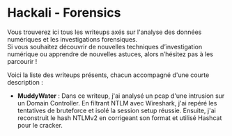 # Hackali - Forensics

Vous trouverez ici tous les writeups axés sur l'analyse des données numériques et les investigations forensiques.  
Si vous souhaitez découvrir de nouvelles techniques d’investigation numérique ou apprendre de nouvelles astuces, alors n’hésitez pas à les parcourir !

Voici la liste des writeups présents, chacun accompagné d'une courte description :

- **MuddyWater** : Dans ce writeup, j'ai analysé un pcap d'une intrusion sur un Domain Controller. En filtrant NTLM avec Wireshark, j'ai repéré les tentatives de bruteforce et isolé la session setup réussie. Ensuite, j'ai reconstruit le hash NTLMv2 en corrigeant son format et utilisé Hashcat pour le cracker.
